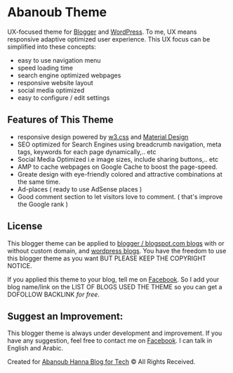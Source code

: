 # Abanoub Theme
UX-focused theme for [Blogger](./release/blogger) and [WordPress](./release/wordpress). To me, UX means responsive adaptive optimized user experience. This UX focus can be simplified into these concepts:
- easy to use navigation menu
- speed loading time
- search engine optimized webpages
- responsive website layout
- social media optimized
- easy to configure / edit settings

## Features of This Theme
- responsive design powered by [w3.css](https://www.w3schools.com/w3css/) and [Material Design](https://material.io/)
- SEO optimized for Search Engines using breadcrumb navigation, meta tags, keywords for each page dynamically,.. etc
- Social Media Optimized i.e image sizes, include sharing buttons,.. etc
- AMP to cache webpages on Google Cache to boost the page-speed.
- Greate design with eye-friendly colored and attractive combinations at the same time.
- Ad-places ( ready to use AdSense places )
- Good comment section to let visitors love to comment. ( that's improve the Google rank )

## License
This blogger theme can be applied to [blogger / blogspot.com blogs](./release/blogger) with or without custom domain, and [wordpress blogs](./release/wordpress). You have the freedom to use this blogger theme as you want BUT PLEASE KEEP THE COPYRIGHT NOTICE.

If you applied this theme to your blog, tell me on [Facebook](https://m.me/AbanoubHannaDotCom). So I add your blog name/link on the LIST OF BLOGS USED THE THEME so you can get a DOFOLLOW BACKLINK _for free_.

## Suggest an Improvement:
This blogger theme is always under development and improvement. If you have any suggestion, feel free to contact me on [Facebook](https://m.me/AbanoubHannaDotCom). I can talk in English and Arabic.

Created for [Abanoub Hanna Blog for Tech](https://www.abanoubhanna.com) © All Rights Received.
